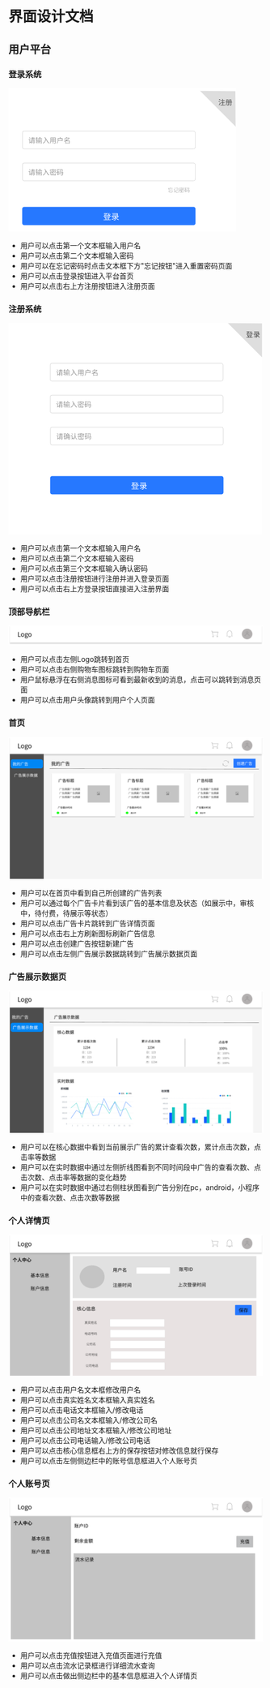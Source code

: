 # 界面设计文档

## 用户平台

### 登录系统

![login](./assets/login.png)

- 用户可以点击第一个文本框输入用户名
- 用户可以点击第二个文本框输入密码
- 用户可以在忘记密码时点击文本框下方"忘记按钮"进入重置密码页面
- 用户可以点击登录按钮进入平台首页
- 用户可以点击右上方注册按钮进入注册页面

### 注册系统

![register](./assets/register.png)

- 用户可以点击第一个文本框输入用户名
- 用户可以点击第二个文本框输入密码
- 用户可以点击第三个文本框输入确认密码
- 用户可以点击注册按钮进行注册并进入登录页面
- 用户可以点击右上方登录按钮直接进入注册界面

### 顶部导航栏

![topbar](./assets/topbar.png)

- 用户可以点击左侧Logo跳转到首页
- 用户可以点击右侧购物车图标跳转到购物车页面
- 用户鼠标悬浮在右侧消息图标可看到最新收到的消息，点击可以跳转到消息页面
- 用户可以点击用户头像跳转到用户个人页面

### 首页

![homepage](./assets/home.png)

- 用户可以在首页中看到自己所创建的广告列表
- 用户可以通过每个广告卡片看到该广告的基本信息及状态（如展示中，审核中，待付费，待展示等状态）
- 用户可以点击广告卡片跳转到广告详情页面
- 用户可以点击右上方刷新图标刷新广告信息
- 用户可以点击创建广告按钮新建广告
- 用户可以点击左侧广告展示数据跳转到广告展示数据页面

### 广告展示数据页

![datapage](./assets/data.png)

- 用户可以在核心数据中看到当前展示广告的累计查看次数，累计点击次数，点击率等数据
- 用户可以在实时数据中通过左侧折线图看到不同时间段中广告的查看次数、点击次数、点击率等数据的变化趋势
- 用户可以在实时数据中通过右侧柱状图看到广告分别在pc，android，小程序中的查看次数、点击次数等数据

### 个人详情页

![detail](./assets/detail.png)

- 用户可以点击用户名文本框修改用户名
- 用户可以点击真实姓名文本框输入真实姓名
- 用户可以点击电话文本框输入/修改电话
- 用户可以点击公司名文本框输入/修改公司名
- 用户可以点击公司地址文本框输入/修改公司地址
- 用户可以点击公司电话输入/修改公司电话
- 用户可以点击核心信息框右上方的保存按钮对修改信息就行保存
- 用户可以点击左侧侧边栏中的账号信息框进入个人账号页
  
### 个人账号页

![account](./assets/account.png)

- 用户可以点击充值按钮进入充值页面进行充值
- 用户可以点击流水记录框进行详细流水查询
- 用户可以点击做出侧边栏中的基本信息框进入个人详情页